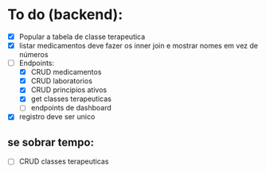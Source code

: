 # To do (backend):

-   [x] Popular a tabela de classe terapeutica
-   [x] listar medicamentos deve fazer os inner join e mostrar nomes em vez de números
-   [ ] Endpoints:
    -   [x] CRUD medicamentos
    -   [x] CRUD laboratorios
    -   [x] CRUD principios ativos
    -   [x] get classes terapeuticas
    -   [ ] endpoints de dashboard
-   [x] registro deve ser unico

## se sobrar tempo:

-   [ ] CRUD classes terapeuticas
